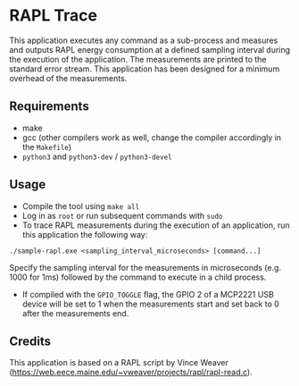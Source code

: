 # RAPL Trace
This application executes any command as a sub-process and measures and outputs RAPL energy consumption at a defined sampling interval during the execution of the application.
The measurements are printed to the standard error stream.
This application has been designed for a minimum overhead of the measurements.

## Requirements
* make
* gcc (other compilers work as well, change the compiler accordingly in the `Makefile`)
* `python3` and `python3-dev` / `python3-devel`

## Usage
- Compile the tool using `make all`
- Log in as `root` or run subsequent commands with `sudo`
- To trace RAPL measurements during the execution of an application, run this application the following way:
```
./sample-rapl.exe <sampling_interval_microseconds> [command...]
```
Specify the sampling interval for the measurements in microseconds (e.g. 1000 for 1ms) followed by the command to execute in a child process.

- If compiled with the ``GPIO_TOGGLE`` flag, the GPIO 2 of a MCP2221 USB device will be set to 1 when the measurements start and set back to 0 after the measurements end.
## Credits
This application is based on a RAPL script by Vince Weaver (https://web.eece.maine.edu/~vweaver/projects/rapl/rapl-read.c).

